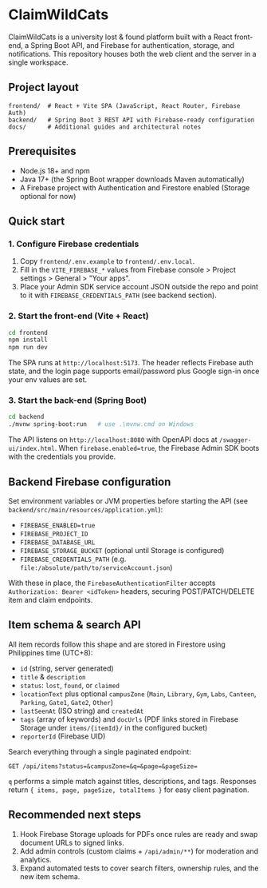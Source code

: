 # ClaimWildCats

ClaimWildCats is a university lost & found platform built with a React front-end, a Spring Boot API, and Firebase for authentication, storage, and notifications. This repository houses both the web client and the server in a single workspace.

## Project layout

```
frontend/  # React + Vite SPA (JavaScript, React Router, Firebase Auth)
backend/   # Spring Boot 3 REST API with Firebase-ready configuration
docs/      # Additional guides and architectural notes
```

## Prerequisites

- Node.js 18+ and npm
- Java 17+ (the Spring Boot wrapper downloads Maven automatically)
- A Firebase project with Authentication and Firestore enabled (Storage optional for now)

## Quick start

### 1. Configure Firebase credentials

1. Copy `frontend/.env.example` to `frontend/.env.local`.
2. Fill in the `VITE_FIREBASE_*` values from Firebase console > Project settings > General > "Your apps".
3. Place your Admin SDK service account JSON outside the repo and point to it with `FIREBASE_CREDENTIALS_PATH` (see backend section).

### 2. Start the front-end (Vite + React)

```bash
cd frontend
npm install
npm run dev
```

The SPA runs at `http://localhost:5173`. The header reflects Firebase auth state, and the login page supports email/password plus Google sign-in once your env values are set.

### 3. Start the back-end (Spring Boot)

```bash
cd backend
./mvnw spring-boot:run   # use .\mvnw.cmd on Windows
```

The API listens on `http://localhost:8080` with OpenAPI docs at `/swagger-ui/index.html`. When `firebase.enabled=true`, the Firebase Admin SDK boots with the credentials you provide.

## Backend Firebase configuration

Set environment variables or JVM properties before starting the API (see `backend/src/main/resources/application.yml`):

- `FIREBASE_ENABLED=true`
- `FIREBASE_PROJECT_ID`
- `FIREBASE_DATABASE_URL`
- `FIREBASE_STORAGE_BUCKET` (optional until Storage is configured)
- `FIREBASE_CREDENTIALS_PATH` (e.g. `file:/absolute/path/to/serviceAccount.json`)

With these in place, the `FirebaseAuthenticationFilter` accepts `Authorization: Bearer <idToken>` headers, securing POST/PATCH/DELETE item and claim endpoints.

## Item schema & search API

All item records follow this shape and are stored in Firestore using Philippines time (UTC+8):

- `id` (string, server generated)
- `title` & `description`
- `status`: `lost`, `found`, or `claimed`
- `locationText` plus optional `campusZone` (`Main`, `Library`, `Gym`, `Labs`, `Canteen`, `Parking`, `Gate1`, `Gate2`, `Other`)
- `lastSeenAt` (ISO string) and `createdAt`
- `tags` (array of keywords) and `docUrls` (PDF links stored in Firebase Storage under `items/{itemId}/` in the configured bucket)
- `reporterId` (Firebase UID)

Search everything through a single paginated endpoint:

```
GET /api/items?status=&campusZone=&q=&page=&pageSize=
```

`q` performs a simple match against titles, descriptions, and tags. Responses return `{ items, page, pageSize, totalItems }` for easy client pagination.

## Recommended next steps

1. Hook Firebase Storage uploads for PDFs once rules are ready and swap document URLs to signed links.
2. Add admin controls (custom claims + `/api/admin/**`) for moderation and analytics.
3. Expand automated tests to cover search filters, ownership rules, and the new item schema.
